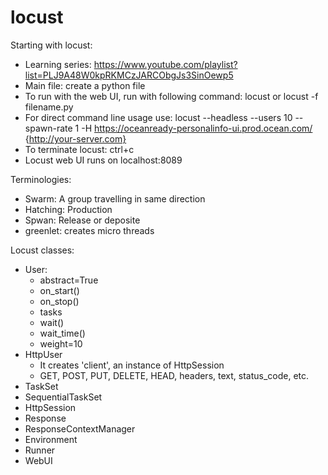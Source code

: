 # locust
Starting with locust:
- Learning series: https://www.youtube.com/playlist?list=PLJ9A48W0kpRKMCzJARCObgJs3SinOewp5
- Main file:  create a python file
- To run with the web UI, run with following command: locust or locust -f filename.py
- For direct command line usage use: locust --headless --users 10 --spawn-rate 1 -H https://oceanready-personalinfo-ui.prod.ocean.com/ {http://your-server.com}
- To terminate locust: ctrl+c
- Locust web UI runs on localhost:8089

Terminologies:
- Swarm: A group travelling in same direction
- Hatching: Production
- Spwan: Release or deposite 
- greenlet: creates micro threads

Locust classes:
- User:
    - abstract=True
    - on_start()
    - on_stop()
    - tasks
    - wait()
    - wait_time()
    - weight=10
- HttpUser
    - It creates 'client', an instance of HttpSession
    - GET, POST, PUT, DELETE, HEAD, headers, text, status_code, etc.
- TaskSet
- SequentialTaskSet
- HttpSession
- Response
- ResponseContextManager
- Environment
- Runner
- WebUI